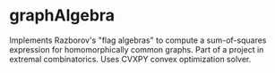 # graphAlgebra
Implements Razborov's "flag algebras" to compute a sum-of-squares expression for homomorphically common graphs. Part of a project in extremal combinatorics. Uses CVXPY convex optimization solver.
